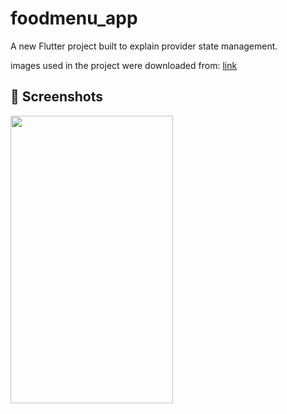 # foodmenu_app

A new Flutter project built to explain provider state management. 

images used in the project were downloaded from:
<a href="https://www.istockphoto.com/search/2/image-film?phrase=african+food">link</a>

## 📸 Screenshots
<img src="app_screenshots/screenshot.gif" width="260" height="460"> 






